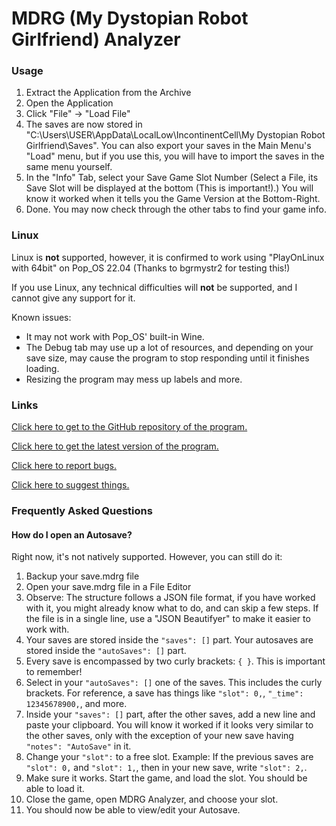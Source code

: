 # MDRG (My Dystopian Robot Girlfriend) Analyzer

### Usage

1. Extract the Application from the Archive
2. Open the Application
3. Click "File" -> "Load File"
4. The saves are now stored in "C:\Users\USER\AppData\LocalLow\IncontinentCell\My Dystopian Robot Girlfriend\Saves". You can also export your saves in the Main Menu's "Load" menu, but if you use this, you will have to import the saves in the same menu yourself.
5. In the "Info" Tab, select your Save Game Slot Number (Select a File, its Save Slot will be displayed at the bottom (This is important!).) You will know it worked when it tells you the Game Version at the Bottom-Right.
6. Done. You may now check through the other tabs to find your game info.

### Linux

Linux is **not** supported, however, it is confirmed to work using "PlayOnLinux with 64bit" on Pop_OS 22.04 (Thanks to bgrmystr2 for testing this!)

If you use Linux, any technical difficulties will **not** be supported, and I cannot give any support for it.

Known issues:
- It may not work with Pop_OS' built-in Wine.
- The Debug tab may use up a lot of resources, and depending on your save size, may cause the program to stop responding until it finishes loading.
- Resizing the program may mess up labels and more.

### Links
[Click here to get to the GitHub repository of the program.](https://github.com/Wehrmachtserdbeere/MDRG-Analyzer)

[Click here to get the latest version of the program.](https://github.com/Wehrmachtserdbeere/MDRG-Analyzer/releases/latest)

[Click here to report bugs.](https://github.com/Wehrmachtserdbeere/MDRG-Analyzer/issues)

[Click here to suggest things.](https://github.com/Wehrmachtserdbeere/MDRG-Analyzer/discussions/categories/ideas)

### Frequently Asked Questions

#### How do I open an Autosave?

Right now, it's not natively supported. However, you can still do it:

1. Backup your save.mdrg file
2. Open your save.mdrg file in a File Editor
3. Observe: The structure follows a JSON file format, if you have worked with it, you might already know what to do, and can skip a few steps. If the file is in a single line, use a "JSON Beautifyer" to make it easier to work with.
4. Your saves are stored inside the `"saves": []` part. Your autosaves are stored inside the `"autoSaves": []` part.
5. Every save is encompassed by two curly brackets: `{ }`. This is important to remember!
6. Select in your `"autoSaves": []` one of the saves. This includes the curly brackets. For reference, a save has things like `"slot": 0,`, `"_time": 12345678900,`, and more.
7. Inside your `"saves": []` part, after the other saves, add a new line and paste your clipboard. You will know it worked if it looks very similar to the other saves, only with the exception of your new save having `"notes": "AutoSave"` in it.
8. Change your `"slot":` to a free slot. Example: If the previous saves are `"slot": 0,` and `"slot": 1,`, then in your new save, write `"slot": 2,`.
9. Make sure it works. Start the game, and load the slot. You should be able to load it.
10. Close the game, open MDRG Analyzer, and choose your slot.
11. You should now be able to view/edit your Autosave.
